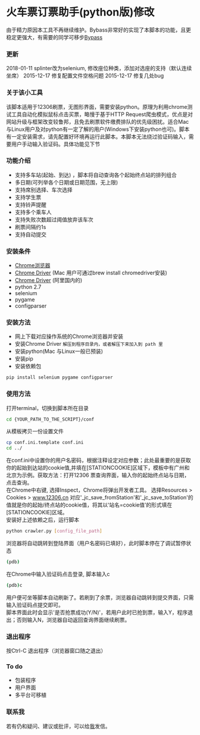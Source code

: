 火车票订票助手(python版)修改
===================================
由于精力原因本工具不再继续维护。Bybass非常好的实现了本脚本的功能，且更稳定更强大，有需要的同学可移步[Bypass](http://www.12306bypass.com/)
### 更新
2018-01-11 splinter改为selenium, 修改座位种类，添加对选座的支持（默认连续坐席）
2015-12-17 修复配置文件空格问题
2015-12-17 修复几处bug

### 关于该小工具
该脚本适用于12306刷票，无图形界面，需要安装python。原理为利用chrome测试工具自动化模拟鼠标点击买票，略慢于基于HTTP Request爬虫模式，优点是对网站升级与框架改变较鲁邦，且免去刷票软件缴费排队的优先级困扰。适合Mac与Linux用户及对python有一定了解的用户(Windows下安装python也可)。脚本有一定安装需求，请先配置好环境再运行此脚本。本脚本无法绕过验证码输入，需要用户手动输入验证码。具体功能见下节

### 功能介绍
- 支持多车站(起始、到达) ，脚本将自动查询各个起始终点站的排列组合
- 多日期(可列举各个日期或日期范围，无上限)
- 支持席别选择、车次选择
- 支持学生票
- 支持铃声提醒
- 支持多个乘车人
- 支持失败次数超过阈值放弃该车次
- 刷票间隔约1s
- 支持自动提交

### 安装条件
- [Chrome浏览器](https://www.google.com/chrome/browser/desktop/index.html)
- [Chrome Driver](https://sites.google.com/a/chromium.org/chromedriver/) (Mac 用户可通过brew install chromedriver安装)
- [Chrome Driver](http://npm.taobao.org/mirrors/chromedriver) (阿里国内的)
- python 2.7
- selenium
- pygame
- configparser

### 安装方法
- 网上下载对应操作系统的Chrome浏览器并安装
- 安装Chrome Driver `解压到程序目录内，或者解压下来加入到 path 里`
- 安装python(Mac 与Linux一般已预装)
- 安装pip
- 安装依赖包
``` bash
pip install selenium pygame configparser
```

### 使用方法
打开terminal，切换到脚本所在目录
``` bash
cd {YOUR_PATH_TO_THE_SCRIPT}/conf
```
从模板拷贝一份设置文件
``` bash
cp conf.ini.template conf.ini
cd ../
```
在conf.ini中设置你的用户名密码，根据注释设定对应参数；此处最重要的是获取你的起始到达站的cookie值,并填在[STATIONCOOKIE]区域下，模板中有广州和北京为示例。获取方法：打开12306 票查询界面，输入你的起始终点站与日期，点击查询。
<br>
在Chrome中右键, 选择Inspect，Chrome将弹出开发者工具。
选择Resources > Cookies > www.12306.cn
对应'_jc_save_fromStation'和'_jc_save_toStation'的值就是你的起始/终点站的cookie值，将其以‘站名=cookie值’的形式填在[STATIONCOOKIE]区域。
<br>
安装好上述依赖之后，运行脚本
``` bash
python crawler.py [config_file_path]
```
浏览器将自动跳转到登陆界面（用户名密码已填好），此时脚本停在了调试暂停状态
``` bash
(pdb)
```
在Chrome中输入验证码点击登录, 脚本输入c
``` bash
(pdb)c
```
用户便可坐等脚本自动刷新了。若刷到了余票，浏览器自动跳转到提交界面，只需输入验证码点提交即可。
<br>
脚本界面此时会显示'是否抢票成功(Y/N)'，若用户此时已抢到票，输入Y，程序退出；否则输入N，浏览器自动返回查询界面继续刷票。

### 退出程序
按Ctrl-C 退出程序（浏览器窗口随之退出）

### To do
- 包装程序
- 用户界面
- 多平台可移植

### 联系我
若有仍和疑问、建议或批评，可以给[我](thushenhan@gmail.com)发信。
